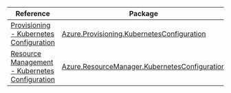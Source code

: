 | Reference | Package | Source |
|---|---|---|
|[Provisioning - Kubernetes Configuration](provisioning.kubernetesconfiguration-readme.md)|[Azure.Provisioning.KubernetesConfiguration](https://www.nuget.org/packages/Azure.Provisioning.KubernetesConfiguration)|[GitHub](https://github.com/Azure/azure-sdk-for-net/blob/main/sdk/provisioning/Azure.Provisioning.KubernetesConfiguration)|
|[Resource Management - Kubernetes Configuration](resourcemanager.kubernetesconfiguration-readme.md)|[Azure.ResourceManager.KubernetesConfiguration](https://www.nuget.org/packages/Azure.ResourceManager.KubernetesConfiguration)|[GitHub](https://github.com/Azure/azure-sdk-for-net/blob/main/sdk/kubernetesconfiguration/Azure.ResourceManager.KubernetesConfiguration)|

